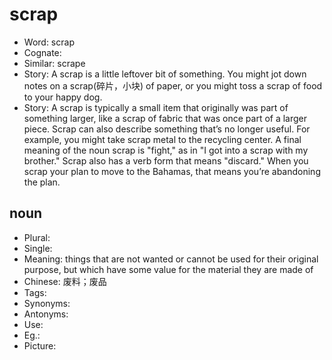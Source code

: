 # scrap

- Word: scrap
- Cognate: 
- Similar: scrape
- Story: A scrap is a little leftover bit of something. You might jot down notes on a scrap(碎片，小块) of paper, or you might toss a scrap of food to your happy dog.
- Story: A scrap is typically a small item that originally was part of something larger, like a scrap of fabric that was once part of a larger piece. Scrap can also describe something that’s no longer useful. For example, you might take scrap metal to the recycling center. A final meaning of the noun scrap is "fight," as in "I got into a scrap with my brother." Scrap also has a verb form that means "discard." When you scrap your plan to move to the Bahamas, that means you’re abandoning the plan.

## noun

- Plural: 
- Single: 
- Meaning: things that are not wanted or cannot be used for their original purpose, but which have some value for the material they are made of
- Chinese: 废料；废品
- Tags: 
- Synonyms: 
- Antonyms: 
- Use: 
- Eg.: 
- Picture: 

